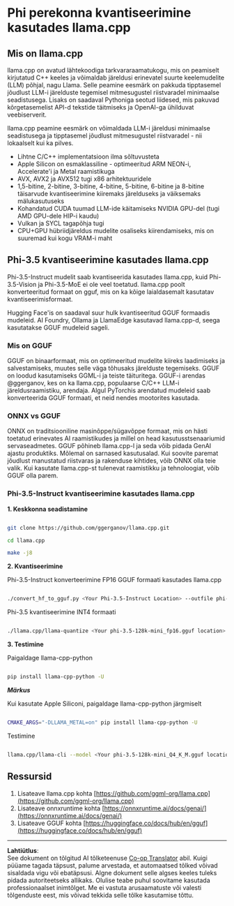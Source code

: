 <!--
CO_OP_TRANSLATOR_METADATA:
{
  "original_hash": "462bddc47427d8785f3c9fd817b346fe",
  "translation_date": "2025-10-11T12:25:44+00:00",
  "source_file": "md/01.Introduction/04/UsingLlamacppQuantifyingPhi.md",
  "language_code": "et"
}
-->
# **Phi perekonna kvantiseerimine kasutades llama.cpp**

## **Mis on llama.cpp**

llama.cpp on avatud lähtekoodiga tarkvararaamatukogu, mis on peamiselt kirjutatud C++ keeles ja võimaldab järeldusi erinevatel suurte keelemudelite (LLM) põhjal, nagu Llama. Selle peamine eesmärk on pakkuda tipptasemel jõudlust LLM-i järelduste tegemisel mitmesugustel riistvaradel minimaalse seadistusega. Lisaks on saadaval Pythoniga seotud liidesed, mis pakuvad kõrgetasemelist API-d tekstide täitmiseks ja OpenAI-ga ühilduvat veebiserverit.

llama.cpp peamine eesmärk on võimaldada LLM-i järeldusi minimaalse seadistusega ja tipptasemel jõudlust mitmesugustel riistvaradel - nii lokaalselt kui ka pilves.

- Lihtne C/C++ implementatsioon ilma sõltuvusteta
- Apple Silicon on esmaklassiline - optimeeritud ARM NEON-i, Accelerate'i ja Metal raamistikuga
- AVX, AVX2 ja AVX512 tugi x86 arhitektuuridele
- 1,5-bitine, 2-bitine, 3-bitine, 4-bitine, 5-bitine, 6-bitine ja 8-bitine täisarvude kvantiseerimine kiiremaks järelduseks ja väiksemaks mälukasutuseks
- Kohandatud CUDA tuumad LLM-ide käitamiseks NVIDIA GPU-del (tugi AMD GPU-dele HIP-i kaudu)
- Vulkan ja SYCL tagapõhja tugi
- CPU+GPU hübriidjäreldus mudelite osaliseks kiirendamiseks, mis on suuremad kui kogu VRAM-i maht

## **Phi-3.5 kvantiseerimine kasutades llama.cpp**

Phi-3.5-Instruct mudelit saab kvantiseerida kasutades llama.cpp, kuid Phi-3.5-Vision ja Phi-3.5-MoE ei ole veel toetatud. llama.cpp poolt konverteeritud formaat on gguf, mis on ka kõige laialdasemalt kasutatav kvantiseerimisformaat.

Hugging Face'is on saadaval suur hulk kvantiseeritud GGUF formaadis mudeleid. AI Foundry, Ollama ja LlamaEdge kasutavad llama.cpp-d, seega kasutatakse GGUF mudeleid sageli.

### **Mis on GGUF**

GGUF on binaarformaat, mis on optimeeritud mudelite kiireks laadimiseks ja salvestamiseks, muutes selle väga tõhusaks järelduste tegemiseks. GGUF on loodud kasutamiseks GGML-i ja teiste täituritega. GGUF-i arendas @ggerganov, kes on ka llama.cpp, populaarse C/C++ LLM-i järeldusraamistiku, arendaja. Algul PyTorchis arendatud mudeleid saab konverteerida GGUF formaati, et neid nendes mootorites kasutada.

### **ONNX vs GGUF**

ONNX on traditsiooniline masinõppe/sügavõppe formaat, mis on hästi toetatud erinevates AI raamistikudes ja millel on head kasutusstsenaariumid servaseadmetes. GGUF põhineb llama.cpp-l ja seda võib pidada GenAI ajastu produktiks. Mõlemal on sarnased kasutusalad. Kui soovite paremat jõudlust manustatud riistvaras ja rakenduse kihtides, võib ONNX olla teie valik. Kui kasutate llama.cpp-st tulenevat raamistikku ja tehnoloogiat, võib GGUF olla parem.

### **Phi-3.5-Instruct kvantiseerimine kasutades llama.cpp**

**1. Keskkonna seadistamine**

```bash

git clone https://github.com/ggerganov/llama.cpp.git

cd llama.cpp

make -j8

```


**2. Kvantiseerimine**

Phi-3.5-Instruct konverteerimine FP16 GGUF formaati kasutades llama.cpp

```bash

./convert_hf_to_gguf.py <Your Phi-3.5-Instruct Location> --outfile phi-3.5-128k-mini_fp16.gguf

```

Phi-3.5 kvantiseerimine INT4 formaati

```bash

./llama.cpp/llama-quantize <Your phi-3.5-128k-mini_fp16.gguf location> ./gguf/phi-3.5-128k-mini_Q4_K_M.gguf Q4_K_M

```


**3. Testimine**

Paigaldage llama-cpp-python

```bash

pip install llama-cpp-python -U

```

***Märkus*** 

Kui kasutate Apple Siliconi, paigaldage llama-cpp-python järgmiselt

```bash

CMAKE_ARGS="-DLLAMA_METAL=on" pip install llama-cpp-python -U

```

Testimine 

```bash

llama.cpp/llama-cli --model <Your phi-3.5-128k-mini_Q4_K_M.gguf location> --prompt "<|user|>\nCan you introduce .NET<|end|>\n<|assistant|>\n"  --gpu-layers 10

```


## **Ressursid**

1. Lisateave llama.cpp kohta [https://github.com/ggml-org/llama.cpp](https://github.com/ggml-org/llama.cpp)
2. Lisateave onnxruntime kohta [https://onnxruntime.ai/docs/genai/](https://onnxruntime.ai/docs/genai/)
3. Lisateave GGUF kohta [https://huggingface.co/docs/hub/en/gguf](https://huggingface.co/docs/hub/en/gguf)

---

**Lahtiütlus**:  
See dokument on tõlgitud AI tõlketeenuse [Co-op Translator](https://github.com/Azure/co-op-translator) abil. Kuigi püüame tagada täpsust, palume arvestada, et automaatsed tõlked võivad sisaldada vigu või ebatäpsusi. Algne dokument selle algses keeles tuleks pidada autoriteetseks allikaks. Olulise teabe puhul soovitame kasutada professionaalset inimtõlget. Me ei vastuta arusaamatuste või valesti tõlgenduste eest, mis võivad tekkida selle tõlke kasutamise tõttu.